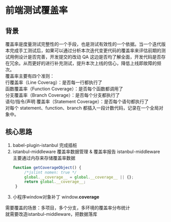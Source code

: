 # 前端测试覆盖率
## 背景
覆盖率是度量测试完整性的一个手段，也是测试有效性的一个依据。当一个迭代版本完成手工测试后，如果可以通过分析本次迭代变更代码的覆盖率来评估前期的测试用例设计是否完善，开发提交的改动 QA 这边是否均了解全面，开发代码是否存在冗余。从而更好的进行补充测试，提升本次上线的信心，降低上线即故障的频次。                          
覆盖率主要有四个准则：            
行覆盖率（Line Coverag）：是否每一行都执行了                     
函数覆盖率（Function Coverage）：是否每个函数都调用了                 
分支覆盖率（Branch Coverage）：是否每个分支都执行了                           
语句/指令/声明 覆盖率（Statement Coverage）：是否每个语句都执行了                      
对每个 statement、function、branch 都插入一段计数代码，记录在一个全局对象中。                 
## 核心思路
1. babel-plugin-istanbul 完成插桩
2. istanbul-middleware 覆盖率数据管理 & 覆盖率报告
   istanbul-middleware 主要通过内存来存储覆盖率数据
   ```js
   function getCoverageObject() {
        /*jslint nomen: true */
        global.__coverage__ = global.__coverage__ || {};
        return global.__coverage__;
    }
   ```
3. 小程序window对象补丁 window.__coverage__                 

需要覆盖的场景：多项目，多个分支，多环境的覆盖率分布统计            
就需要改造istanbul-middleware，把数据落库           

